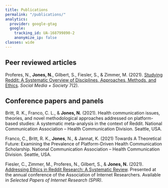```yaml
---
title: Publications
permalink: "/publications/"
analytics:
  provider: google-gtag
  google:
    tracking_id: UA-168799890-2
    anonymize_ip: false
classes: wide    
---
```

## Peer reviewed articles

Proferes, N., **Jones, N.**, Gilbert, S., Fiesler, S., & Zimmer, M. (2021). [Studying Reddit: A Systematic Overview of Disciplines, Approaches, Methods, and Ethics](https://doi.org/10.1177%2F20563051211019004). *Social Media + Society* 7(2).

## Conference papers and panels

Britt, R. K., Franco, C. L., & **Jones, N.** (2021). Health communication issues, theories, and novel methodological approaches addressed on platform-based studies: A systematic meta-analysis in the context of Reddit. National Communication Association – Health Communication Division. Seattle, USA.

Franco, C., Britt, R. K., **Jones**, N., & Jannat, K. (2021) Towards A Theoretical Future: Examining the Prevalence of Platform-Driven Health Communication Scholarship. National Communication Association – Health Communication Division. Seattle, USA.

Fiesler, C., Zimmer, M., Proferes, N., Gilbert, S., & **Jones, N.** (2021). [Addressing Ethics in Reddit Research: A Systematic Review](https://doi.org/10.5210/spir.v2021i0.12096). Presented at the annual conference of the Association of Internet Researchers. Available in *Selected Papers of Internet Research (SPIR)*.
